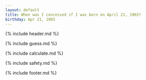 ```yaml
---
layout: default
title: When was I conceived if I was born on April 21, 1903?
birthday: Apr 21, 1903
---
```


{% include header.md %}

{% include guess.md %}

{% include calculate.md %}

{% include safety.md %}

{% include footer.md %}




